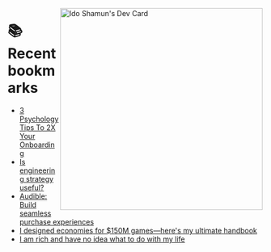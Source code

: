 <a href="https://app.daily.dev/idoshamun"><img src="https://api.daily.dev/devcards/v2/28849d86070e4c099c877ab6837c61f0.png?type=default&r=auy" align="right" width="400" alt="Ido Shamun's Dev Card"/></a>

# 📚 Recent bookmarks
<!-- BOOKMARKS:START -->
- [3 Psychology Tips To 2X Your Onboarding](https://app.daily.dev/posts/gAfKqAmlF?utm_source=rss&utm_medium=bookmarks&utm_campaign=28849d86070e4c099c877ab6837c61f0)
- [Is engineering strategy useful?](https://app.daily.dev/posts/QQjNvleSx?utm_source=rss&utm_medium=bookmarks&utm_campaign=28849d86070e4c099c877ab6837c61f0)
- [Audible: Build seamless purchase experiences](https://app.daily.dev/posts/1PRngASe9?utm_source=rss&utm_medium=bookmarks&utm_campaign=28849d86070e4c099c877ab6837c61f0)
- [I designed economies for $150M games—here&#39;s my ultimate handbook](https://app.daily.dev/posts/YZwPt7zzq?utm_source=rss&utm_medium=bookmarks&utm_campaign=28849d86070e4c099c877ab6837c61f0)
- [I am rich and have no idea what to do with my life](https://app.daily.dev/posts/q7jtyCdbf?utm_source=rss&utm_medium=bookmarks&utm_campaign=28849d86070e4c099c877ab6837c61f0)
<!-- BOOKMARKS:END -->
